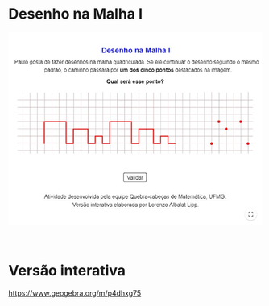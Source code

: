 # Desenho na Malha I

![](preview.jpg)

<br>

# Versão interativa

https://www.geogebra.org/m/p4dhxg75